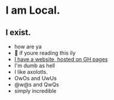 # I am Local.
## I exist.
- how are ya
- 💜 if youre reading this ily
- [I have a website, hosted on GH pages](http://locql.me)
- I'm dumb as hell
- I like axolotls.
- OwOs and UwUs
- @w@s and QwQs
- simply incredible

<!---
luaemu/luaemu is a ✨ special ✨ repository because its `README.md` (this file) appears on your GitHub profile.
You can click the Preview link to take a look at your changes.
--->
